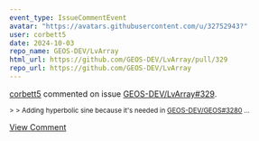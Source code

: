 ```yaml
---
event_type: IssueCommentEvent
avatar: "https://avatars.githubusercontent.com/u/32752943?"
user: corbett5
date: 2024-10-03
repo_name: GEOS-DEV/LvArray
html_url: https://github.com/GEOS-DEV/LvArray/pull/329
repo_url: https://github.com/GEOS-DEV/LvArray
---
```


<a href='https://github.com/corbett5' target='_blank'>corbett5</a> commented on issue <a href='https://github.com/GEOS-DEV/LvArray/pull/329' target='_blank'>GEOS-DEV/LvArray#329</a>.

<small>> > Adding hyperbolic sine because it's needed in [GEOS-DEV/GEOS#3280](https://github.com/GEOS-DEV/GEOS/pull/3280)...</small>

<a href='https://github.com/GEOS-DEV/LvArray/pull/329' target='_blank'>View Comment</a>